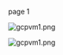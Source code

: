 page 1

![gcpvm1.png](https://docs-api-qa.cloudlabs.ai/repos/raw.githubusercontent.com/AzharSpektra/samplerepo/main/189709R4y63PI/images/gcpvm1.png?token=8b2t1Sg45N8JBe8QNwBlyhJq)

![gcpvm1.png](https://docs-api-qa.cloudlabs.ai/repos/raw.githubusercontent.com/AzharSpektra/samplerepo/main/189709R4y63PI/images/gcpvm1.png?token=8b2t1Sg45N8JBe8QNwBlyhJq)
